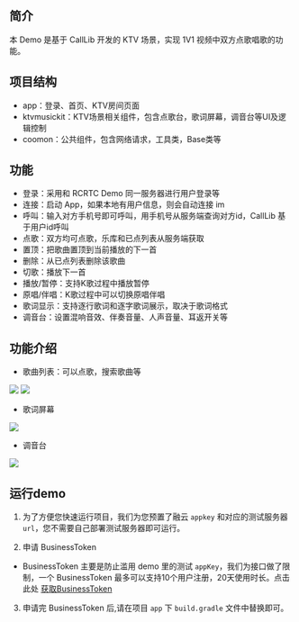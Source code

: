 ## 简介

本 Demo 是基于 CallLib 开发的 KTV 场景，实现 1V1 视频中双方点歌唱歌的功能。

## 项目结构

- app：登录、首页、KTV房间页面
- ktvmusickit：KTV场景相关组件，包含点歌台，歌词屏幕，调音台等UI及逻辑控制
- coomon：公共组件，包含网络请求，工具类，Base类等

## 功能

- 登录：采用和 RCRTC Demo 同一服务器进行用户登录等
- 连接：启动 App，如果本地有用户信息，则会自动连接 im
- 呼叫：输入对方手机号即可呼叫，用手机号从服务端查询对方id，CallLib 基于用户id呼叫
- 点歌：双方均可点歌，乐库和已点列表从服务端获取
- 置顶：把歌曲置顶到当前播放的下一首
- 删除：从已点列表删除该歌曲
- 切歌：播放下一首
- 播放/暂停：支持K歌过程中播放暂停
- 原唱/伴唱：K歌过程中可以切换原唱伴唱
- 歌词显示：支持逐行歌词和逐字歌词展示，取决于歌词格式
- 调音台：设置混响音效、伴奏音量、人声音量、耳返开关等

## 功能介绍

- 歌曲列表：可以点歌，搜索歌曲等

![](imgs/1.jpeg) ![](imgs/2.jpeg)

- 歌词屏幕

![](imgs/3.jpeg)

- 调音台

![](imgs/4.jpeg)


## 运行demo

1. 为了方便您快速运行项目，我们为您预置了融云 `appkey` 和对应的测试服务器 `url`，您不需要自己部署测试服务器即可运行。

2. 申请 BusinessToken

- BusinessToken 主要是防止滥用 demo 里的测试 `appKey`，我们为接口做了限制，一个 BusinessToken
  最多可以支持10个用户注册，20天使用时长。点击此处 [获取BusinessToken](https://rcrtc-api.rongcloud.net/code)

3. 申请完 BusinessToken 后,请在项目 `app` 下 `build.gradle` 文件中替换即可。